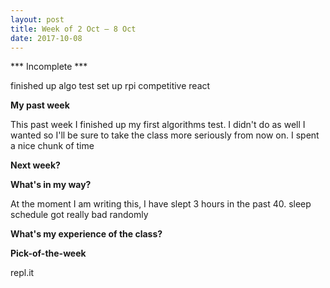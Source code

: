 ```yaml
---
layout: post
title: Week of 2 Oct – 8 Oct
date: 2017-10-08
---
```


*** Incomplete ***

finished up algo test
set up rpi
competitive
react

**My past week**

This past week I finished up my first algorithms test. I didn't do as well I wanted so I'll be sure to take the class more seriously from now on. I spent a nice chunk of time 


**Next week?**




**What's in my way?**

At the moment I am writing this, I have slept 3 hours in the past 40. sleep schedule got really bad randomly
	
**What's my experience of the class?**



**Pick-of-the-week**

repl.it
